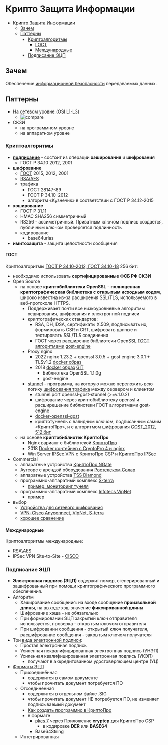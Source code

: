 # Крипто Защита Информации

- [Крипто Защита Информации](#крипто-защита-информации)
  - [Зачем](#зачем)
  - [Паттерны](#паттерны)
    - [Криптоалгоритмы](#криптоалгоритмы)
      - [ГОСТ](#гост)
      - [Международные](#международные)
    - [Подписание ЭЦП](#подписание-эцп)

## Зачем

Обеспечение [информационной безопасности](security.md) передаваемых данных.

## Паттерны

- [На сетевом уровне (OSI L1-L3)](https://systempb.ru/company/our-articles/vysokie-skorosti-sovremennykh-tsod-kak-vozmozhnosti-stanovyatsya-ogranicheniyami-i-chto-s-etim-delat/)
  - ![compare](https://systempb.ru/upload/medialibrary/e4a/4.jpg)
- СКЗИ
  - на программном уровне
  - на аппаратном уровне

### Криптоалгоритмы

- __[подписание](#подписание-эцп)__ - состоит из операции __хэширования__ и __шифрования__
  - ГОСТ Р 34.10 2012, 2001
- __шифрование__
  - [ГОСТ](#гост) 2015, 2012, 2001
  - [RSA\AES](#международные)
  - трафика
    - ГОСТ 28147-89
    - ГОСТ Р 34.10-2012
    - алгоритм «Кузнечик» в соответствии с ГОСТ Р 34.12-2015
- __хэширование__
  - ГОСТ Р 31.11  
  - HMAC SHA256 симметричный
  - RS256 - ассиметричный. Приватным ключом подпись создается, публичным ключом проверяется подлинность
  - кодирование
    - base64urlas
- __имитозащита__ - защита целостности сообщения

#### ГОСТ

Криптоалгоритмы [ГОСТ Р 34.10-2012, ГОСТ 34.10-18](https://qsetup.ru/gost-vpn-chto-eto/) 256 бит:

- необходимо использовать __сертифицированные ФСБ РФ СКЗИ__
- Open Source
  - на основе __криптобиблиотеки OpenSSL__ - __полноценная криптографическая библиотека с открытым исходным кодом__, широко известна из-за расширения SSL/TLS, используемого в веб-протоколе HTTPS.
    - Поддерживает почти все низкоуровневые алгоритмы хеширования, шифрования и электронной подписи
    - криптографических стандартов:
      - RSA, DH, DSA, сертификаты X.509, подписывать их, формировать CSR и CRT, шифровать данные и тестировать SSL/TLS соединения
      - ГОСТ через расширение библиотеки OpenSSL [ГОСТ алгоритмами](https://github.com/gost-engine/engine/blob/master/README.prov.md) [gost-engine](https://github.com/gost-engine/engine)
    - Proxy nginx
      - 2022 nginx 1.23.2 + openssl 3.0.5 + gost engine 3.0.1 + TLSv1.2 [docker образ](https://github.com/vheathen/docker-nginx-openssl3-gost)
      - 2018 [docker образ](https://habr.com/ru/articles/353534/) [GIT](https://github.com/rnixik/docker-openssl-gost)
        - Библиотека OpenSSL 1.1.0g
        - gost-engine
    - [stunnel](https://habr.com/ru/companies/aktiv-company/articles/477650/) - программа, на которую можно переложить всю логику [шифрования трафика](https://www.stunnel.org/docs.html) между сервером и клиентом
      - stunnel:port openssl-gost-stunnel (>=v.1.0.2)
      - шифрование через криптобиблиотеку openssl и расширешение библиотеки ГОСТ алгоритмами gost-engine
      - [docker-openssl-gost](https://github.com/rnixik/docker-openssl-gost)
      - криптотуннель с валидным ключом, подписанным самим «КриптоПро», и с алгоритмом шифрования [GOST_2012, 512 бит](https://www.anti-malware.ru/practice/methods/save-company-budget-or-how-build-crypto-tunnel-in-accordance-with-GOST)
  - на основе __криптобиблиотек КриптоПро__
    - Nginx вариант с библиотекой [КриптоПро](https://habr.com/ru/articles/353534/#comment_10757142)
    - 2018 [Docker контейнер с CryptoPro 4 и nginx](https://github.com/navyzet/crypto-proxy)
    - Win Server [IPSec VPN](https://itnan.ru/post.php?c=1&p=328770) с КриптоПро CSP и [КриптоПро IPSec](https://www.cryptopro.ru/products/ipsec/vpngost)
- Commercial
  - аппаратные устройства [КриптоПро NGate](https://www.cryptopro.ru/products/ngate)
  - Аутсорс с арендой оборудования [Ростелеком Солар](https://rt-solar.ru/services/vpn/)
  - аппаратные устройства [TSS Diamond](https://qsetup.ru/gost-vpn-chto-eto/)
  - программно-аппаратный комплекс [S-terra](../../technology/s-terra.md)
    - [пример, мониторинг тунеля](https://habr.com/ru/companies/solarsecurity/articles/471470/)
  - программно-аппаратный комплекс [Infotecs VipNet](https://infotecs.ru/products/)
    - [пример](https://habr.com/ru/companies/solarsecurity/articles/514896/)
- выбор
  - [Устройства для сетевого шифрования](https://ib-bank.ru/bisjournal/post/1210)
  - [VPN: Cisco Anyconnect, VipNet, S-terra](https://cisoclub.ru/sravnenie-korporativnyh-sredstv-zashhity-udalennogo-dostupa/)		
  - [хорошее сравнение](https://www.anti-malware.ru/compare/certified-russian-TLS-gateways)

#### Международные

Криптоалгоритмы международные:

- RSA\AES
- IPSec VPN Site-to-Site - [CISCO](https://wiki.merionet.ru/articles/nastrojka-site-to-site-ipsec-vpn-na-cisco)

### Подписание ЭЦП

- __Электронная подпись (ЭЦП)__ содержит номер, сгенерированный и зашифрованный при помощи криптографического программного обеспечения.
- Алгоритм
  - Хэширование сообщения: на входе сообщение __произвольной длины__, на выходе хэш значение __фиксированной длины__
  - Шифрование хэша - не обязательно
  - При формировании ЭЦП закрытый ключ отправителя используется, проверка - открытым ключом отправителя
  - При шифровании сообщения - открытый ключ получателя, расшифрование сообщения - закрытым ключом получателя
- Три [вида электронной подписи](https://astral.ru/articles/elektronnaya-podpis/6106/):
  - Простая электронная подпись
  - Усиленная неквалифицированная электронная подпись (УНЭП)
  - Усиленная квалифицированная электронная подпись (УКЭП)
    - получают в аккредитованном удостоверяющем центре (УЦ)
- [Форматы ЭЦП](https://astral.ru/articles/elektronnaya-podpis/6106/)
  - Присоединённая
    - содержится в самом документе
    - чтобы прочитать документ потребуется ПО
  - Отсоединённая
    - содержится в отдельном файле .SIG
    - чтобы прочитать документ НЕ потребуется ПО, не изменяет подписываемый документ
    - [Как создать программно в КриптоПро](https://www.cryptopro.ru/forum2/default.aspx?g=posts&t=18608)
    - в формате
      - [pkcs 7](https://astral.ru/articles/elektronnaya-podpis/6106/) через Приложение __cryptcp__ для КриптоПро CSP
        - в кодировке __DER__ или __BASE64__
      - Base64String
  - Интегрированная